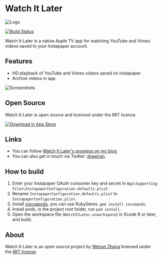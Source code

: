 # Watch It Later

![Logo][logo]

[logo]: http://i.imgur.com/SyC0DMZ.png

[![Build Status](https://travis-ci.org/weiran/watch-it-later.svg?branch=master)](https://travis-ci.org/weiran/Hackers)

Watch It Later is a native Apple TV app for watching YouTube and Vimeo videos saved to your Instapaper account.

## Features

* HD playback of YouTube and Vimeo videos saved on Instapaper
* Archive videos in app

![Screenshots][1]

[1]: http://i.imgur.com/vnTv4Nl.jpg

## Open Source

Watch It Later is open source and licenced under the MIT licence.

[![Download in App Store][3]][2]

[2]: https://itunes.apple.com/us/app/watch-it-later/id1191095941?ls=1&mt=8&at=11l4G8&ct=github
[3]: http://i.imgur.com/oRdf2WM.png

## Links

* You can follow [Watch It Later's progress on my blog](http://weiran.co/).
* You can also get in touch via Twitter: [@weiran](https://twitter.com/weiran).

## How to build

1. Enter your Instapaper OAuth consumer key and secret in `App\Supporting Files\InstapaperConfiguration.defaults.plist`.
2. Rename `InstapaperConfiguration.defaults.plist` to `InstapaperConfiguration.plist`.
3. Install [cocoapods](http://cocoapods.org/), you can use RubyGems: `gem install cocoapods`.
4. Install pods, in the project root folder, run `pod install`.
5. Open the workspace file (`WatchItLater.xcworkspace`) in Xcode 8 or later, and build.

## About

Watch It Later is an open source project by [Weiran Zhang](http://weiran.co) licensed under the [MIT license](http://opensource.org/licenses/MIT).